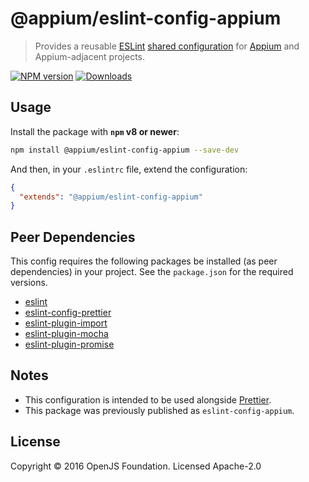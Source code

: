 # @appium/eslint-config-appium

> Provides a reusable [ESLint](http://eslint.org/) [shared configuration](http://eslint.org/docs/developer-guide/shareable-configs) for [Appium](https://github.com/appium/appium) and Appium-adjacent projects.

[![NPM version](http://img.shields.io/npm/v/@appium/eslint-config-appium.svg)](https://npmjs.org/package/@appium/eslint-config-appium)
[![Downloads](http://img.shields.io/npm/dm/@appium/eslint-config-appium.svg)](https://npmjs.org/package/@appium/eslint-config-appium)

## Usage

Install the package with **`npm` v8 or newer**:

```bash
npm install @appium/eslint-config-appium --save-dev
```

And then, in your `.eslintrc` file, extend the configuration:

```json
{
  "extends": "@appium/eslint-config-appium"
}
```

## Peer Dependencies

This config requires the following packages be installed (as peer dependencies) in your project.  See the `package.json` for the required versions.

- [eslint](https://www.npmjs.com/package/eslint)
- [eslint-config-prettier](https://www.npmjs.com/package/eslint-config-prettier)
- [eslint-plugin-import](https://www.npmjs.com/package/eslint-plugin-import)
- [eslint-plugin-mocha](https://www.npmjs.com/package/eslint-plugin-mocha)
- [eslint-plugin-promise](https://www.npmjs.com/package/eslint-plugin-promise)

## Notes

- This configuration is intended to be used alongside [Prettier](https://www.npmjs.com/package/prettier).
- This package was previously published as `eslint-config-appium`.

## License

Copyright © 2016 OpenJS Foundation. Licensed Apache-2.0
